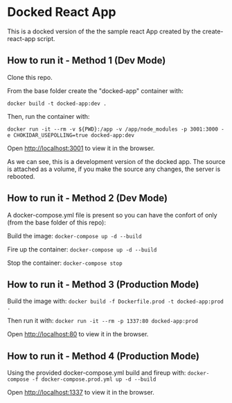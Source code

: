 # Docked React App

This is a docked version of the the sample react App created by the create-react-app script.

## How to run it - Method 1 (Dev Mode)

Clone this repo.

From the base folder create the "docked-app" container with:

`docker build -t docked-app:dev .`

Then, run the container with:

`docker run -it --rm -v ${PWD}:/app -v /app/node_modules -p 3001:3000 -e CHOKIDAR_USEPOLLING=true docked-app:dev`

Open [http://localhost:3001](http://localhost:3001) to view it in the browser.

As we can see, this is a development version of the docked app. The source is attached as a volume, if you make the source any changes, the server is rebooted.

## How to run it - Method 2 (Dev Mode)

A docker-compose.yml file is present so you can have the confort of only (from the base folder of this repo):

Build the image:
`docker-compose up -d --build`

Fire up the container:
`docker-compose up -d --build`

Stop the container:
`docker-compose stop`

## How to run it - Method 3 (Production Mode)

Build the image with:
`docker build -f Dockerfile.prod -t docked-app:prod .`

Then run it with:
`docker run -it --rm -p 1337:80 docked-app:prod`

Open [http://localhost:80](http://localhost:80) to view it in the browser.

## How to run it - Method 4 (Production Mode)

Using the provided docker-compose.yml build and fireup with:
`docker-compose -f docker-compose.prod.yml up -d --build`

Open [http://localhost:1337](http://localhost:1337) to view it in the browser.
